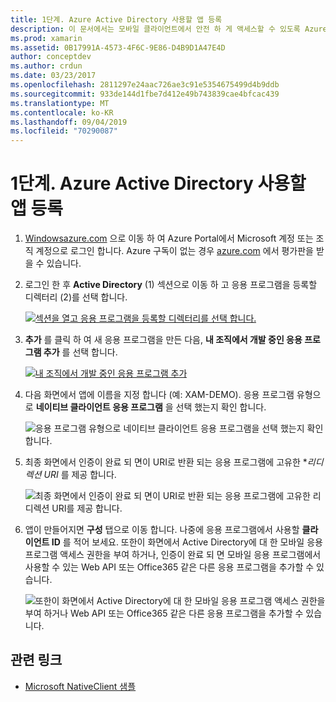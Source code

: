 ```yaml
---
title: 1단계. Azure Active Directory 사용할 앱 등록
description: 이 문서에서는 모바일 클라이언트에서 안전 하 게 액세스할 수 있도록 Azure Active Directory에 Azure 응용 프로그램을 등록 하는 방법에 대해 설명 합니다.
ms.prod: xamarin
ms.assetid: 0B17991A-4573-4F6C-9E86-D4B9D1A47E4D
author: conceptdev
ms.author: crdun
ms.date: 03/23/2017
ms.openlocfilehash: 2811297e24aac726ae3c91e5354675499d4b9ddb
ms.sourcegitcommit: 933de144d1fbe7d412e49b743839cae4bfcac439
ms.translationtype: MT
ms.contentlocale: ko-KR
ms.lasthandoff: 09/04/2019
ms.locfileid: "70290087"
---
```

# <a name="step-1-register-an-app-to-use-azure-active-directory"></a>1단계. Azure Active Directory 사용할 앱 등록

1. [Windowsazure.com](https://manage.windowsazure.com) 으로 이동 하 여 Azure Portal에서 Microsoft 계정 또는 조직 계정으로 로그인 합니다. Azure 구독이 없는 경우 [azure.com](https://www.azure.com) 에서 평가판을 받을 수 있습니다.

2. 로그인 한 후 **Active Directory** (1) 섹션으로 이동 하 고 응용 프로그램을 등록할 디렉터리 (2)를 선택 합니다.

   [![](register-images/01.-active-directory-in-azure-portal-sml.jpg "섹션을 열고 응용 프로그램을 등록할 디렉터리를 선택 합니다.")](register-images/01.-active-directory-in-azure-portal.jpg#lightbox)

3. **추가** 를 클릭 하 여 새 응용 프로그램을 만든 다음, **내 조직에서 개발 중인 응용 프로그램 추가** 를 선택 합니다.

   [![](register-images/02.-add-new-application-sml.jpg "내 조직에서 개발 중인 응용 프로그램 추가")](register-images/02.-add-new-application.jpg#lightbox)

4. 다음 화면에서 앱에 이름을 지정 합니다 (예: XAM-DEMO).
   응용 프로그램 유형으로 **네이티브 클라이언트 응용 프로그램** 을 선택 했는지 확인 합니다.

   ![](register-images/03.-app-name.jpg "응용 프로그램 유형으로 네이티브 클라이언트 응용 프로그램을 선택 했는지 확인 합니다.")

5. 최종 화면에서 인증이 완료 되 면이 URI로 반환 되는 응용 프로그램에 고유한 **리디렉션 URI* 를 제공 합니다.

   ![](register-images/04.-app-redirect.jpg "최종 화면에서 인증이 완료 되 면이 URI로 반환 되는 응용 프로그램에 고유한 리디렉션 URI를 제공 합니다.")

6. 앱이 만들어지면 **구성** 탭으로 이동 합니다. 나중에 응용 프로그램에서 사용할 **클라이언트 ID** 를 적어 보세요. 또한이 화면에서 Active Directory에 대 한 모바일 응용 프로그램 액세스 권한을 부여 하거나, 인증이 완료 되 면 모바일 응용 프로그램에서 사용할 수 있는 Web API 또는 Office365 같은 다른 응용 프로그램을 추가할 수 있습니다.

   ![](register-images/05.-configure.jpg "또한이 화면에서 Active Directory에 대 한 모바일 응용 프로그램 액세스 권한을 부여 하거나 Web API 또는 Office365 같은 다른 응용 프로그램을 추가할 수 있습니다.")



## <a name="related-links"></a>관련 링크

- [Microsoft NativeClient 샘플](https://github.com/AzureADSamples/NativeClient-MultiTarget-DotNet)
